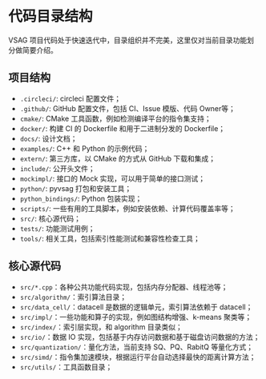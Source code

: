 # 代码目录结构

VSAG 项目代码处于快速迭代中，目录组织并不完美，这里仅对当前目录功能划分做简要介绍。

## 项目结构

- `.circleci/`: circleci 配置文件；
- `.github/`: GitHub 配置文件，包括 CI、Issue 模版、代码 Owner等；
- `cmake/`: CMake 工具函数，例如检测编译平台的指令集支持；
- `docker/`: 构建 CI 的 Dockerfile 和用于二进制分发的 Dockerfile；
- `docs/`: 设计文档；
- `examples/`: C++ 和 Python 的示例代码；
- `extern/`: 第三方库，以 CMake 的方式从 GitHub 下载和集成；
- `include/`: 公开头文件；
- `mockimpl/`: 接口的 Mock 实现，可以用于简单的接口测试；
- `python/`: pyvsag 打包和安装工具；
- `python_bindings/`: Python 包装实现；
- `scripts/`: 一些有用的工具脚本，例如安装依赖、计算代码覆盖率等；
- `src/`: 核心源代码；
- `tests/`: 功能测试用例；
- `tools/`: 相关工具，包括索引性能测试和兼容性检查工具；

## 核心源代码

- `src/*.cpp`：各种公共功能代码实现，包括内存分配器、线程池等；
- `src/algorithm/`：索引算法目录；
- `src/data_cell/`：datacell 是数据的逻辑单元，索引算法依赖于 datacell；
- `src/impl/`：一些功能和算子的实现，例如图结构增强、k-means 聚类等；
- `src/index/`：索引层实现，和 algorithm 目录类似；
- `src/io/`：数据 IO 实现，包括基于内存访问数据和基于磁盘访问数据的方法；
- `src/quantization/`：量化方法，当前支持 SQ、PQ、RabitQ 等量化方式；
- `src/simd/`：指令集加速模块，根据运行平台自动选择最快的距离计算方法；
- `src/utils/`：工具函数目录；
